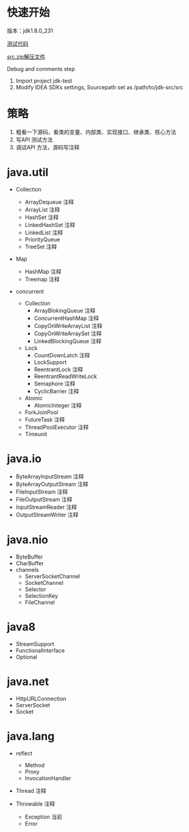 
# 快速开始
版本：jdk1.8.0_231 



[测试代码](https://github.com/Jamie956/jdk-src/tree/main/jdk-test)

[src.zip解压文件](https://github.com/Jamie956/jdk-src/tree/main/src)



Debug and comments step

1. Import project jdk-test
2. Modify IDEA SDKs settings, Sourcepath set as /path/to/jdk-src/src



# 策略
1. 粗看一下源码，看类的变量、内部类、实现接口、继承类、核心方法
2. 写API 测试方法
3. 调试API 方法，源码写注释



# java.util

- Collection
  - ArrayDequeue 注释
  - ArrayList 注释
  - HashSet 注释
  - LinkedHashSet 注释
  - LinkedList 注释
  - PriorityQueue
  - TreeSet 注释
- Map
  - HashMap 注释
  - Treemap 注释

- concurrent
  - Collection
    - ArrayBlokingQueue 注释
    - ConcurrentHashMap 注释
    - CopyOnWriteArrayList 注释
    - CopyOnWriteArraySet 注释
    - LinkedBlockingQueue 注释
  - Lock
    - CountDownLatch 注释
    - LockSupport
    - ReentrantLock 注释
    - ReentrantReadWriteLock
    - Semaphore 注释
    - CyclicBarrier 注释
  - Atomic
    - AtomicInteger 注释
  - ForkJoinPool
  - FutureTask 注释
  - ThreadPoolExecutor 注释
  - Timeunit



# java.io

- ByteArrayInputStream 注释
- ByteArrayOutputStream 注释
- FileInputStream 注释
- FileOutputStream 注释
- InputStreamReader 注释
- OutputStreamWriter 注释



# java.nio

- ByteBuffer
- CharBuffer
- channels
  - ServerSocketChannel
  - SocketChannel
  - Selector
  - SelectionKey
  - FileChannel



# java8

- StreamSupport
- FunctionalInterface
- Optional



# java.net

- HttpURLConnection
- ServerSocket
- Socket



# java.lang

- reflect
  - Method
  - Proxy
  - InvocationHandler

- Thread 注释
- Throwable 注释
  - Exception 当前
  - Error











